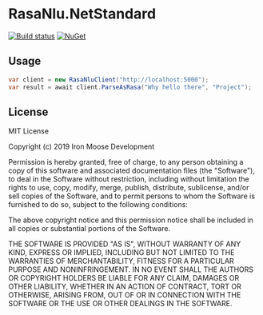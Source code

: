# RasaNlu.NetStandard

[![Build status](https://dev.azure.com/ironmoosedevelopment/Iron%20Moose%20Development/_apis/build/status/RasaNlu.NetStandard-CI)](https://dev.azure.com/ironmoosedevelopment/Iron%20Moose%20Development/_build/latest?definitionId=19)
[![NuGet](https://img.shields.io/nuget/v/RasaNlu.NetStandard.svg)](https://www.nuget.org/packages/RasaNlu.NetStandard)

## Usage
```cs
var client = new RasaNluClient("http://localhost:5000");
var result = await client.ParseAsRasa("Why hello there", "Project");
```

## License
MIT License

Copyright (c) 2019 Iron Moose Development

Permission is hereby granted, free of charge, to any person obtaining a copy
of this software and associated documentation files (the "Software"), to deal
in the Software without restriction, including without limitation the rights
to use, copy, modify, merge, publish, distribute, sublicense, and/or sell
copies of the Software, and to permit persons to whom the Software is
furnished to do so, subject to the following conditions:

The above copyright notice and this permission notice shall be included in all
copies or substantial portions of the Software.

THE SOFTWARE IS PROVIDED "AS IS", WITHOUT WARRANTY OF ANY KIND, EXPRESS OR
IMPLIED, INCLUDING BUT NOT LIMITED TO THE WARRANTIES OF MERCHANTABILITY,
FITNESS FOR A PARTICULAR PURPOSE AND NONINFRINGEMENT. IN NO EVENT SHALL THE
AUTHORS OR COPYRIGHT HOLDERS BE LIABLE FOR ANY CLAIM, DAMAGES OR OTHER
LIABILITY, WHETHER IN AN ACTION OF CONTRACT, TORT OR OTHERWISE, ARISING FROM,
OUT OF OR IN CONNECTION WITH THE SOFTWARE OR THE USE OR OTHER DEALINGS IN THE
SOFTWARE.
